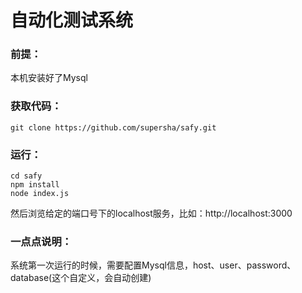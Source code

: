 # 自动化测试系统

### 前提：
本机安装好了Mysql

### 获取代码：
    git clone https://github.com/supersha/safy.git

### 运行：
    cd safy
    npm install
    node index.js

然后浏览给定的端口号下的localhost服务，比如：http://localhost:3000

### 一点点说明：

系统第一次运行的时候，需要配置Mysql信息，host、user、password、database(这个自定义，会自动创建)
